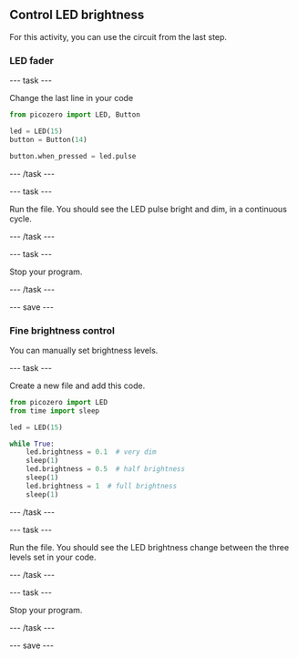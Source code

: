 ## Control LED brightness

For this activity, you can use the circuit from the last step.

### LED fader

--- task ---

Change the last line in your code

```python
from picozero import LED, Button

led = LED(15)
button = Button(14)

button.when_pressed = led.pulse
```

--- /task ---

--- task ---

Run the file. You should see the LED pulse bright and dim, in a continuous cycle.

--- /task ---

--- task ---

Stop your program.

--- /task ---

--- save ---

### Fine brightness control

You can manually set brightness levels.

--- task ---

Create a new file and add this code.

```python
from picozero import LED
from time import sleep

led = LED(15)

while True:
    led.brightness = 0.1  # very dim
    sleep(1)
    led.brightness = 0.5  # half brightness
    sleep(1)
    led.brightness = 1  # full brightness
    sleep(1)
```

--- /task ---

--- task ---

Run the file. You should see the LED brightness change between the three levels set in your code.

--- /task ---

--- task ---

Stop your program.

--- /task ---

--- save ---